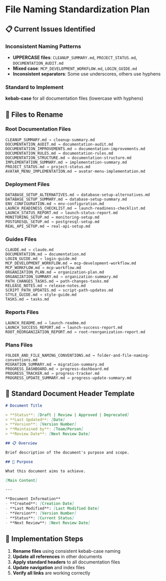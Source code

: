 # File Naming Standardization Plan

## 📋 Current Issues Identified

### Inconsistent Naming Patterns
- **UPPERCASE files**: `CLEANUP_SUMMARY.md`, `PROJECT_STATUS.md`, `DOCUMENTATION_AUDIT.md`
- **Mixed case**: `MCP_DEVELOPMENT_WORKFLOW.md`, `LOGIN_GUIDE.md`
- **Inconsistent separators**: Some use underscores, others use hyphens

### Standard to Implement
**kebab-case** for all documentation files (lowercase with hyphens)

## 🔄 Files to Rename

### Root Documentation Files
```
CLEANUP_SUMMARY.md → cleanup-summary.md
DOCUMENTATION_AUDIT.md → documentation-audit.md
DOCUMENTATION_IMPROVEMENTS.md → documentation-improvements.md
DOCUMENTATION_RULES.md → documentation-rules.md
DOCUMENTATION_STRUCTURE.md → documentation-structure.md
IMPLEMENTATION_SUMMARY.md → implementation-summary.md
PROJECT_STATUS.md → project-status.md
AVATAR_MENU_IMPLEMENTATION.md → avatar-menu-implementation.md
```

### Deployment Files
```
DATABASE_SETUP_ALTERNATIVES.md → database-setup-alternatives.md
DATABASE_SETUP_SUMMARY.md → database-setup-summary.md
ENV_CONFIGURATION.md → env-configuration.md
LAUNCH_READINESS_CHECKLIST.md → launch-readiness-checklist.md
LAUNCH_STATUS_REPORT.md → launch-status-report.md
MONITORING_SETUP.md → monitoring-setup.md
POSTGRESQL_SETUP.md → postgresql-setup.md
REAL_API_SETUP.md → real-api-setup.md
```

### Guides Files
```
CLAUDE.md → claude.md
DOCUMENTATION.md → documentation.md
LOGIN_GUIDE.md → login-guide.md
MCP_DEVELOPMENT_WORKFLOW.md → mcp-development-workflow.md
MCP_WORKFLOW.md → mcp-workflow.md
ORGANIZATION_PLAN.md → organization-plan.md
ORGANIZATION_SUMMARY.md → organization-summary.md
PATH_CHANGES_TASKS.md → path-changes-tasks.md
RELEASE_NOTES.md → release-notes.md
SCRIPT_PATH_UPDATES.md → script-path-updates.md
STYLE_GUIDE.md → style-guide.md
TASKS.md → tasks.md
```

### Reports Files
```
LAUNCH_README.md → launch-readme.md
LAUNCH_SUCCESS_REPORT.md → launch-success-report.md
ROOT_REORGANIZATION_REPORT.md → root-reorganization-report.md
```

### Plans Files
```
FOLDER_AND_FILE_NAMING_CONVENTIONS.md → folder-and-file-naming-conventions.md
MIGRATION_SUMMARY.md → migration-summary.md
PROGRESS_DASHBOARD.md → progress-dashboard.md
PROGRESS_TRACKER.md → progress-tracker.md
PROGRESS_UPDATE_SUMMARY.md → progress-update-summary.md
```

## 📝 Standard Document Header Template

```markdown
# Document Title

> **Status**: [Draft | Review | Approved | Deprecated]  
> **Last Updated**: [Date]  
> **Version**: [Version Number]  
> **Maintained by**: [Team/Person]  
> **Review Date**: [Next Review Date]

## 📋 Overview

Brief description of the document's purpose and scope.

## 🎯 Purpose

What this document aims to achieve.

[Main Content]

---

**Document Information**
- **Created**: [Creation Date]
- **Last Modified**: [Last Modified Date]
- **Version**: [Version Number]
- **Status**: [Current Status]
- **Next Review**: [Next Review Date]
```

## 🔄 Implementation Steps

1. **Rename files** using consistent kebab-case naming
2. **Update all references** in other documents
3. **Apply standard headers** to all documentation files
4. **Update navigation** and index files
5. **Verify all links** are working correctly
